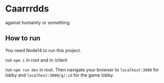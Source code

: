 # Caarrrdds
against humanity or something

## How to run
You need Node14 to run this project.

run `npm i` in root and in /client

run `npm run dev` in root. Then navigate your browser to `localhost:3000` for lobby and `localhost:3000/g/:id` for the game lobby.
